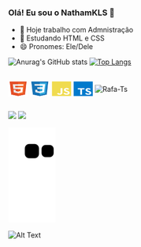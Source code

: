 ### Olá! Eu sou o NathamKLS 👋

- 🔭 Hoje trabalho com Admnistração
- 🌱 Estudando HTML e CSS
- 😄 Pronomes: Ele/Dele
<div>

![Anurag's GitHub stats](https://github-readme-stats.vercel.app/api?username=NathamKLS&show_icons=true&theme=tokyonight)
[![Top Langs](https://github-readme-stats.vercel.app/api/top-langs/?username=NathamKLS&layout=compact&theme=tokyonight)](https://github.com/anuraghazra/github-readme-stats)


</div>

<div style="display: inline_block"><br>
  <img align="center" alt="Rafa-HTML" height="30" width="40" src="https://raw.githubusercontent.com/devicons/devicon/master/icons/html5/html5-original.svg">
  <img align="center" alt="Rafa-CSS" height="30" width="40" src="https://raw.githubusercontent.com/devicons/devicon/master/icons/css3/css3-original.svg">  
<img align="center" alt="Rafa-Js" height="30" width="40" src="https://raw.githubusercontent.com/devicons/devicon/master/icons/javascript/javascript-plain.svg">
  <img align="center" alt="Rafa-Ts" height="30" width="40" src="https://raw.githubusercontent.com/devicons/devicon/master/icons/typescript/typescript-plain.svg">
<img align="center" alt="Rafa-Ts" height="30" width="40" src="https://cdn.jsdelivr.net/gh/devicons/devicon@latest/icons/c/c-original.svg" />

</div>

##

<div> 

<a href="https://www.linkedin.com/in/nathamsilva/" target="_blank"><img src="https://img.shields.io/badge/-LinkedIn-%230077B5?style=for-the-badge&logo=linkedin&logoColor=white" target="_blank"></a>
  <a href="https://www.instagram.com/natham_kls/" target="_blank"><img src="https://img.shields.io/badge/-Instagram-%23E4405F?style=for-the-badge&logo=instagram&logoColor=white" target="_blank"></a>
</div>

![snake gif](https://github.com/Formandodev/Formandodev/blob/output/github-contribution-grid-snake.svg)

![Alt Text]([CatWallking.gif](https://media.giphy.com/media/v1.Y2lkPTc5MGI3NjExemg3bG82eG0zbmQycmxydDFnOXZmMWFrZmIzZDFhcTd3Y3dsaHhiNyZlcD12MV9pbnRlcm5hbF9naWZfYnlfaWQmY3Q9Zw/wwg1suUiTbCY8H8vIA/giphy-downsized-large.gif)https://media.giphy.com/media/v1.Y2lkPTc5MGI3NjExemg3bG82eG0zbmQycmxydDFnOXZmMWFrZmIzZDFhcTd3Y3dsaHhiNyZlcD12MV9pbnRlcm5hbF9naWZfYnlfaWQmY3Q9Zw/wwg1suUiTbCY8H8vIA/giphy-downsized-large.gif)

